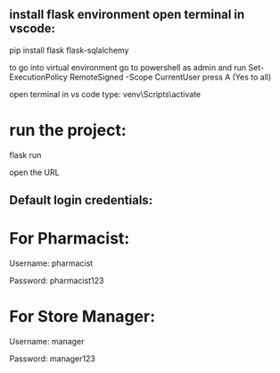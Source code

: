 ## install flask environment open terminal in vscode:
pip install flask flask-sqlalchemy


to go into virtual environment go to powershell as admin and run
Set-ExecutionPolicy RemoteSigned -Scope CurrentUser
press A (Yes to all)

open terminal in vs code type:
venv\Scripts\activate

# run the project:
flask run

open the URL

## Default login credentials:

# For Pharmacist:

Username: pharmacist


Password: pharmacist123


# For Store Manager:

Username: manager


Password: manager123